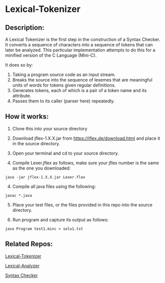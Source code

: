 # Lexical-Tokenizer

## Description:
A Lexical Tokenizer is the first step in the construction of a Syntax Checker. It converts a sequence of characters into a sequence of tokens that can later be analyzed. This particular implementation attempts to do this for a minified version of the C Language (Mini-C).

It does so by:
1) Taking a program source code as an input stream. 
2) Breaks the source into the sequence of lexemes that are meaningful units of words for tokens given regular definitions. 
3) Generates tokens, each of which is a pair of a token name and its attribute.
4) Passes them to its caller (parser here) repeatedly.

## How it works:

1. Clone this into your source directory

2. Download jflex-1.X.X.jar from https://jflex.de/download.html and place it in the source directory.

3. Open your terminal and cd to your source directory.

4. Compile Lexer.jflex as follows, make sure your jflex number is the same as the one you downloaded:
```
java -jar jflex-1.X.X.jar Lexer.flex
```
4. Compile all java files using the following:
```
javac *.java
```
5. Place your test files, or the files provided in this repo into the source directory.

6. Run program and capture its output as follows:
```
java Program test1.minc > solu1.txt
```

## Related Repos:
[Lexical-Tokenizer](https://github.com/khalkmq/Lexical-Tokenizer)

[Lexical-Analyzer](https://github.com/khalkmq/Lexical-Analyzer)

[Syntax Checker](https://github.com/khalkmq/Syntax-Checker)
